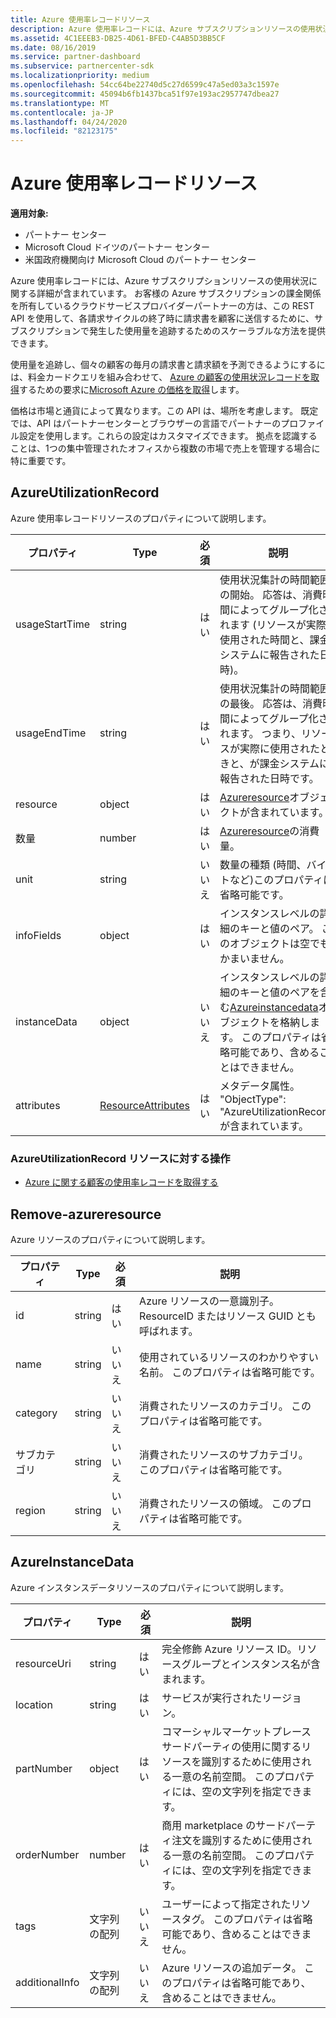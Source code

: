 ```yaml
---
title: Azure 使用率レコードリソース
description: Azure 使用率レコードには、Azure サブスクリプションリソースの使用状況に関する詳細が含まれています。
ms.assetid: 4C1EEEB3-DB25-4D61-BFED-C4AB5D3BB5CF
ms.date: 08/16/2019
ms.service: partner-dashboard
ms.subservice: partnercenter-sdk
ms.localizationpriority: medium
ms.openlocfilehash: 54cc64be22740d5c27d6599c47a5ed03a3c1597e
ms.sourcegitcommit: 45094b6fb1437bca51f97e193ac2957747dbea27
ms.translationtype: MT
ms.contentlocale: ja-JP
ms.lasthandoff: 04/24/2020
ms.locfileid: "82123175"
---
```

# <a name="azure-utilization-record-resources"></a>Azure 使用率レコードリソース

**適用対象:**

- パートナー センター
- Microsoft Cloud ドイツのパートナー センター
- 米国政府機関向け Microsoft Cloud のパートナー センター

Azure 使用率レコードには、Azure サブスクリプションリソースの使用状況に関する詳細が含まれています。 お客様の Azure サブスクリプションの課金関係を所有しているクラウドサービスプロバイダーパートナーの方は、この REST API を使用して、各請求サイクルの終了時に請求書を顧客に送信するために、サブスクリプションで発生した使用量を追跡するためのスケーラブルな方法を提供できます。

使用量を追跡し、個々の顧客の毎月の請求書と請求額を予測できるようにするには、料金カードクエリを組み合わせて、 [Azure の顧客の使用状況レコードを取得](get-a-customer-s-utilization-record-for-azure.md)するための要求に[Microsoft Azure の価格を取得](get-prices-for-microsoft-azure.md)します。

価格は市場と通貨によって異なります。この API は、場所を考慮します。 既定では、API はパートナーセンターとブラウザーの言語でパートナーのプロファイル設定を使用します。これらの設定はカスタマイズできます。 拠点を認識することは、1つの集中管理されたオフィスから複数の市場で売上を管理する場合に特に重要です。

## <a name="azureutilizationrecord"></a>AzureUtilizationRecord

Azure 使用率レコードリソースのプロパティについて説明します。

| プロパティ       | Type                                      | 必須 | 説明                                                                                                                                                                             |
|----------------|-------------------------------------------|----------|-----------------------------------------------------------------------------------------------------------------------------------------------------------------------------------------|
| usageStartTime | string                                    | はい      | 使用状況集計の時間範囲の開始。 応答は、消費時間によってグループ化されます (リソースが実際に使用された時間と、課金システムに報告された日時)。 |
| usageEndTime   | string                                    | はい      | 使用状況集計の時間範囲の最後。 応答は、消費時間によってグループ化されます。 つまり、リソースが実際に使用されたときと、が課金システムに報告された日時です。   |
| resource       | object                                    | はい      | [Azureresource](#azureresource)オブジェクトが含まれています。                                                                                                                                     |
| 数量       | number                                    | はい      | [Azureresource](#azureresource)の消費量。                                                                                                                           |
| unit           | string                                    | いいえ       | 数量の種類 (時間、バイトなど)このプロパティは省略可能です。                                                                                                                     |
| infoFields     | object                                    | はい      | インスタンスレベルの詳細のキーと値のペア。 このオブジェクトは空でもかまいません。                                                                                                                    |
| instanceData   | object                                    | いいえ       | インスタンスレベルの詳細のキーと値のペアを含む[Azureinstancedata](#azureinstancedata)オブジェクトを格納します。 このプロパティは省略可能であり、含めることはできません。                  |
| attributes     | [ResourceAttributes](utility-resources.md#resourceattributes) | はい      | メタデータ属性。 "ObjectType": "AzureUtilizationRecord" が含まれています。                                                                                                                |

### <a name="operations-on-the-azureutilizationrecord-resource"></a>AzureUtilizationRecord リソースに対する操作

- [Azure に関する顧客の使用率レコードを取得する](get-a-customer-s-utilization-record-for-azure.md)

## <a name="azureresource"></a>Remove-azureresource

Azure リソースのプロパティについて説明します。

| プロパティ    | Type   | 必須 | 説明                                                                         |
|-------------|--------|----------|-------------------------------------------------------------------------------------|
| id          | string | はい      | Azure リソースの一意識別子。 ResourceID またはリソース GUID とも呼ばれます。 |
| name        | string | いいえ       | 使用されているリソースのわかりやすい名前。 このプロパティは省略可能です。            |
| category    | string | いいえ       | 消費されたリソースのカテゴリ。 このプロパティは省略可能です。                   |
| サブカテゴリ | string | いいえ       | 消費されたリソースのサブカテゴリ。 このプロパティは省略可能です。               |
| region      | string | いいえ       | 消費されたリソースの領域。 このプロパティは省略可能です。                     |

## <a name="azureinstancedata"></a>AzureInstanceData

Azure インスタンスデータリソースのプロパティについて説明します。

| プロパティ       | Type             | 必須 | 説明                                                                                                        |
|----------------|------------------|----------|--------------------------------------------------------------------------------------------------------------------|
| resourceUri    | string           | はい      | 完全修飾 Azure リソース ID。リソースグループとインスタンス名が含まれます。                   |
| location       | string           | はい      | サービスが実行されたリージョン。                                                                               |
| partNumber     | object           | はい      | コマーシャルマーケットプレースサードパーティの使用に関するリソースを識別するために使用される一意の名前空間。 このプロパティには、空の文字列を指定できます。 |
| orderNumber    | number           | はい      | 商用 marketplace のサードパーティ注文を識別するために使用される一意の名前空間。 このプロパティには、空の文字列を指定できます。          |
| tags           | 文字列の配列 | いいえ       | ユーザーによって指定されたリソースタグ。 このプロパティは省略可能であり、含めることはできません。                            |
| additionalInfo | 文字列の配列 | いいえ       | Azure リソースの追加データ。 このプロパティは省略可能であり、含めることはできません。                          |